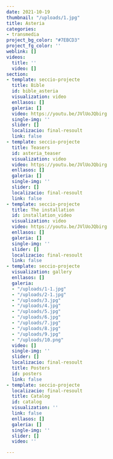 ```yaml
---
date: 2021-10-19
thumbnail: "/uploads/1.jpg"
title: Asteria
categories:
- transmedia
project_bg_color: "#7EBCD3"
project_fg_color: ''
weblink: []
videos:
  title: ''
  video: []
section:
- template: seccio-projecte
  title: Bible
  id: bible_asteria
  visualization: video
  enllasos: []
  galeria: []
  video: https://youtu.be/JVlUoJQbirg
  single-img: ''
  slider: []
  localizacio: final-resoult
  link: false
- template: seccio-projecte
  title: Teasers
  id: asteria_teaser
  visualization: video
  video: https://youtu.be/JVlUoJQbirg
  enllasos: []
  galeria: []
  single-img: ''
  slider: []
  localizacio: final-resoult
  link: false
- template: seccio-projecte
  title: The installation
  id: installation_video
  visualization: video
  video: https://youtu.be/JVlUoJQbirg
  enllasos: []
  galeria: []
  single-img: ''
  slider: []
  localizacio: final-resoult
  link: false
- template: seccio-projecte
  visualization: gallery
  enllasos: []
  galeria:
  - "/uploads/1-1.jpg"
  - "/uploads/2-1.jpg"
  - "/uploads/3.jpg"
  - "/uploads/4.jpg"
  - "/uploads/5.jpg"
  - "/uploads/6.jpg"
  - "/uploads/7.jpg"
  - "/uploads/8.jpg"
  - "/uploads/9.jpg"
  - "/uploads/10.png"
  video: []
  single-img: ''
  slider: []
  localizacio: final-resoult
  title: Posters
  id: posters
  link: false
- template: seccio-projecte
  localizacio: final-resoult
  title: Catalog
  id: catalog
  visualization: ''
  link: false
  enllasos: []
  galeria: []
  single-img: ''
  slider: []
  video: ''

---
```

